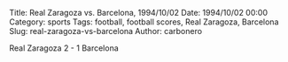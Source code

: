 Title: Real Zaragoza vs. Barcelona, 1994/10/02
Date: 1994/10/02 00:00
Category: sports
Tags: football, football scores, Real Zaragoza, Barcelona
Slug: real-zaragoza-vs-barcelona
Author: carbonero


Real Zaragoza 2 - 1 Barcelona
